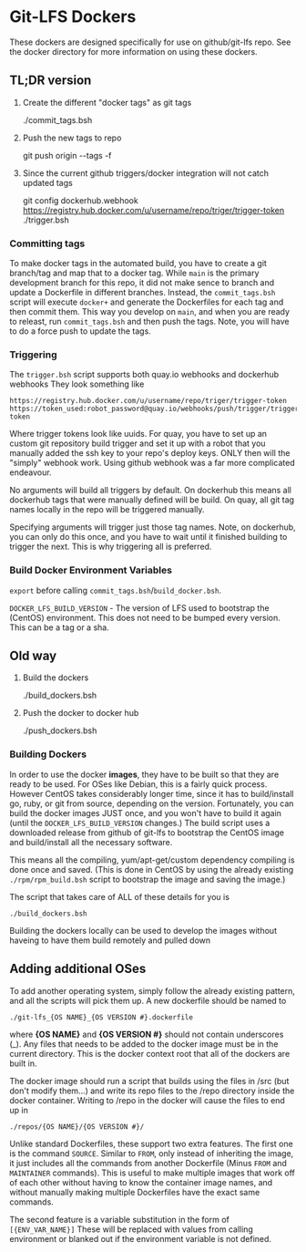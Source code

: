 # Git-LFS Dockers #

These dockers are designed specifically for use on github/git-lfs repo. See
the docker directory for more information on using these dockers.

## TL;DR version ##

1. Create the different "docker tags" as git tags

    ./commit_tags.bsh

2. Push the new tags to repo

    git push origin --tags -f

3. Since the current github triggers/docker integration will not catch updated tags

    git config dockerhub.webhook https://registry.hub.docker.com/u/username/repo/triger/trigger-token
    ./trigger.bsh

### Committing tags ###

To make docker tags in the automated build, you have to create a git branch/tag
and map that to a docker tag. While `main` is the primary development branch for this
repo, it did not make sence to branch and update a Dockerfile in different branches.
Instead, the `commit_tags.bsh` script will execute `docker+` and generate the Dockerfiles
for each tag and then commit them. This way you develop on `main`, and when you are ready
to releast, run `commit_tags.bsh` and then push the tags. Note, you will have to do a 
force push to update the tags.

### Triggering ###

The `trigger.bsh` script supports both quay.io webhooks and dockerhub webhooks
They look something like

    https://registry.hub.docker.com/u/username/repo/triger/trigger-token
    https://token_used:robot_password@quay.io/webhooks/push/trigger/trigger-token

Where trigger tokens look like uuids. For quay, you have to set up an custom git
repository build trigger and set it up with a robot that you manually added the ssh
key to your repo's deploy keys. ONLY then will the "simply" webhook work. Using
github webhook was a far more complicated endeavour.

No arguments will build all triggers by default. On dockerhub this means all 
dockerhub tags that were manually defined will be build. On quay, all git tag 
names locally in the repo will be triggered manually.

Specifying arguments will trigger just those tag names. Note, on dockerhub, you 
can only do this once, and you have to wait until it finished building to trigger
the next. This is why triggering all is preferred.

### Build Docker Environment Variables ###

`export` before calling `commit_tags.bsh`/`build_docker.bsh`. 

`DOCKER_LFS_BUILD_VERSION` - The version of LFS used to bootstrap the (CentOS)
environment. This does not need to be bumped every version. This can be a tag 
or a sha.

## Old way ## 

1. Build the dockers

    ./build_dockers.bsh
        
2. Push the docker to docker hub

    ./push_dockers.bsh

### Building Dockers ###

In order to use the docker **images**, they have to be built so that they are
ready to be used. For OSes like Debian, this is a fairly quick process. 
However CentOS takes considerably longer time, since it has to build/install go, ruby,
or git from source, depending on the version. Fortunately, you can build the 
docker images JUST once, and you won't have to build it again (until the 
`DOCKER_LFS_BUILD_VERSION` changes.) The build script uses a downloaded release
from github of git-lfs to bootstrap the CentOS image and build/install all the 
necessary software.

This means all the compiling, yum/apt-get/custom dependency compiling is done 
once and saved. (This is done in CentOS by using the already existing 
`./rpm/rpm_build.bsh` script to bootstrap the image and saving the image.)

The script that takes care of ALL of these details for you is

    ./build_dockers.bsh

Building the dockers locally can be used to develop the images without haveing
to have them build remotely and pulled down

## Adding additional OSes ##

To add another operating system, simply follow the already existing pattern, 
and all the scripts will pick them up. A new dockerfile should be named to

    ./git-lfs_{OS NAME}_{OS VERSION #}.dockerfile
    
where **{OS NAME}** and **{OS VERSION #}** should not contain underscores (\_).
Any files that needs to be added to the docker image must be in the current 
directory. This is the docker context root that all of the dockers are built in.

The docker image should run a script that builds using the files in /src (but
don't modify them...) and write its repo files to the /repo directory inside 
the docker container. Writing to /repo in the docker will cause the files to 
end up in

    ./repos/{OS NAME}/{OS VERSION #}/
    
Unlike standard Dockerfiles, these support two extra features. The first one is
the command `SOURCE`. Similar to `FROM`, only instead of inheriting the image,
it just includes all the commands from another Dockerfile (Minus `FROM` and 
`MAINTAINER` commands). This is useful to make multiple images that work
off of each other without having to know the container image names, and without 
manually making multiple Dockerfiles have the exact same commands.

The second feature is a variable substitution in the form of `[{ENV_VAR_NAME}]`
These will be replaced with values from calling environment or blanked out if
the environment variable is not defined.
